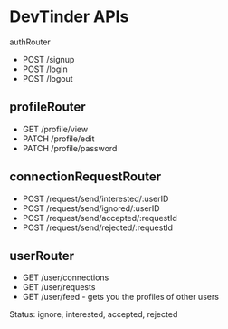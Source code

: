 # DevTinder APIs
authRouter
- POST /signup
- POST /login
- POST /logout

## profileRouter
- GET /profile/view
- PATCH /profile/edit
- PATCH /profile/password

## connectionRequestRouter
- POST /request/send/interested/:userID
- POST /request/send/ignored/:userID
- POST /request/send/accepted/:requestId
- POST /request/send/rejected/:requestId

## userRouter
- GET /user/connections
- GET /user/requests
- GET /user/feed - gets you the profiles of other users

Status: ignore, interested, accepted, rejected
